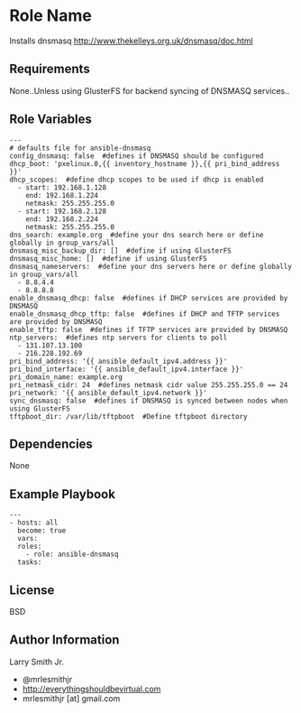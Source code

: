 Role Name
=========

Installs dnsmasq http://www.thekelleys.org.uk/dnsmasq/doc.html

Requirements
------------

None..Unless using GlusterFS for backend syncing of DNSMASQ services..

Role Variables
--------------

````
---
# defaults file for ansible-dnsmasq
config_dnsmasq: false  #defines if DNSMASQ should be configured
dhcp_boot: 'pxelinux.0,{{ inventory_hostname }},{{ pri_bind_address }}'
dhcp_scopes:  #define dhcp scopes to be used if dhcp is enabled
  - start: 192.168.1.128
    end: 192.168.1.224
    netmask: 255.255.255.0
  - start: 192.168.2.128
    end: 192.168.2.224
    netmask: 255.255.255.0
dns_search: example.org  #define your dns search here or define globally in group_vars/all
dnsmasq_misc_backup_dir: []  #define if using GlusterFS
dnsmasq_misc_home: []  #define if using GlusterFS
dnsmasq_nameservers:  #define your dns servers here or define globally in group_vars/all
  - 8.8.4.4
  - 8.8.8.8
enable_dnsmasq_dhcp: false  #defines if DHCP services are provided by DNSMASQ
enable_dnsmasq_dhcp_tftp: false  #defines if DHCP and TFTP services are provided by DNSMASQ
enable_tftp: false  #defines if TFTP services are provided by DNSMASQ
ntp_servers:  #defines ntp servers for clients to poll
  - 131.107.13.100
  - 216.228.192.69
pri_bind_address: '{{ ansible_default_ipv4.address }}'
pri_bind_interface: '{{ ansible_default_ipv4.interface }}'
pri_domain_name: example.org
pri_netmask_cidr: 24  #defines netmask cidr value 255.255.255.0 == 24
pri_network: '{{ ansible_default_ipv4.network }}'
sync_dnsmasq: false  #defines if DNSMASQ is synced between nodes when using GlusterFS
tftpboot_dir: /var/lib/tftpboot  #Define tftpboot directory
````

Dependencies
------------

None

Example Playbook
----------------

````
---
- hosts: all
  become: true
  vars:
  roles:
    - role: ansible-dnsmasq
  tasks:
````

License
-------

BSD

Author Information
------------------

Larry Smith Jr.
- @mrlesmithjr
- http://everythingshouldbevirtual.com
- mrlesmithjr [at] gmail.com
